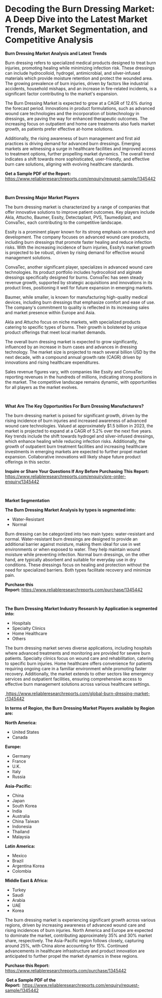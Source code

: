 <p><h1>Decoding the Burn Dressing Market: A Deep Dive into the Latest Market Trends, Market Segmentation, and Competitive Analysis</h1></p><p><strong>Burn Dressing Market Analysis and Latest Trends</strong></p>
<p><p>Burn dressing refers to specialized medical products designed to treat burn injuries, promoting healing while minimizing infection risk. These dressings can include hydrocolloid, hydrogel, antimicrobial, and silver-infused materials which provide moisture retention and protect the wounded area. The growing prevalence of burn injuries, driven by factors like industrial accidents, household mishaps, and an increase in fire-related incidents, is a significant factor contributing to the market's expansion.</p><p>The Burn Dressing Market is expected to grow at a CAGR of 12.6% during the forecast period. Innovations in product formulations, such as advanced wound care technologies and the incorporation of biotechnology in dressings, are paving the way for enhanced therapeutic outcomes. The increasing focus on outpatient and home care treatments also fuels market growth, as patients prefer effective at-home solutions. </p><p>Additionally, the rising awareness of burn management and first aid practices is driving demand for advanced burn dressings. Emerging markets are witnessing a surge in healthcare facilities and improved access to treatment options, further propelling market dynamics. The overall trend indicates a shift towards more sophisticated, user-friendly, and effective burn care solutions, aligning with evolving healthcare standards.</p></p>
<p><strong>Get a Sample PDF of the Report:&nbsp;</strong> <a href="https://www.reliableresearchreports.com/enquiry/request-sample/1345442?utm_campaign=3000&utm_medium=2&utm_source=Github&utm_content=ia&utm_term=13042025&utm_id=burn-dressing">https://www.reliableresearchreports.com/enquiry/request-sample/1345442</a></p>
<p>&nbsp;</p>
<p><strong>Burn Dressing Major Market Players</strong></p>
<p><p>The burn dressing market is characterized by a range of companies that offer innovative solutions to improve patient outcomes. Key players include Akla, Attucho, Baumer, Essity, Detectaplast, PVS, Taumediplast, and ConvaTec, each contributing to the competitive landscape.</p><p>Essity is a prominent player known for its strong emphasis on research and development. The company focuses on advanced wound care products, including burn dressings that promote faster healing and reduce infection risks. With the increasing incidence of burn injuries, Essity’s market growth is projected to be robust, driven by rising demand for effective wound management solutions.</p><p>ConvaTec, another significant player, specializes in advanced wound care technologies. Its product portfolio includes hydrocolloid and alginate dressings specifically designed for burns. ConvaTec has seen steady revenue growth, supported by strategic acquisitions and innovations in its product lines, positioning it well for future expansion in emerging markets.</p><p>Baumer, while smaller, is known for manufacturing high-quality medical devices, including burn dressings that emphasize comfort and ease of use. The company's commitment to quality is reflected in its increasing sales and market presence within Europe and Asia.</p><p>Akla and Attucho focus on niche markets, with specialized products catering to specific types of burns. Their growth is bolstered by unique product offerings that meet local market demands.</p><p>The overall burn dressing market is expected to grow significantly, influenced by an increase in burn cases and advances in dressing technology. The market size is projected to reach several billion USD by the next decade, with a compound annual growth rate (CAGR) driven by innovations and rising healthcare expenditures.</p><p>Sales revenue figures vary, with companies like Essity and ConvaTec reporting revenues in the hundreds of millions, indicating strong positions in the market. The competitive landscape remains dynamic, with opportunities for all players as the market evolves.</p></p>
<p>&nbsp;</p>
<p><strong>What Are The Key Opportunities For Burn Dressing Manufacturers?</strong></p>
<p><p>The burn dressing market is poised for significant growth, driven by the rising incidence of burn injuries and increased awareness of advanced wound care technologies. Valued at approximately $1.5 billion in 2023, the market is projected to expand at a CAGR of 5.2% over the next five years. Key trends include the shift towards hydrogel and silver-infused dressings, which enhance healing while reducing infection risks. Additionally, the growth of outpatient burn treatment facilities and increasing healthcare investments in emerging markets are expected to further propel market expansion. Collaborative innovations will likely shape future product offerings in this sector.</p></p>
<p><strong>Inquire or Share Your Questions If Any Before Purchasing This Report:</strong> <a href="https://www.reliableresearchreports.com/enquiry/pre-order-enquiry/1345442?utm_campaign=3000&utm_medium=2&utm_source=Github&utm_content=ia&utm_term=13042025&utm_id=burn-dressing">https://www.reliableresearchreports.com/enquiry/pre-order-enquiry/1345442</a></p>
<p>&nbsp;</p>
<p><strong>Market Segmentation</strong></p>
<p><strong>The Burn Dressing Market Analysis by types is segmented into:</strong></p>
<p><ul><li>Water-Resistant</li><li>Normal</li></ul></p>
<p><p>Burn dressing can be categorized into two main types: water-resistant and normal. Water-resistant burn dressings are designed to provide an additional barrier against moisture, making them ideal for use in wet environments or when exposed to water. They help maintain wound moisture while preventing infection. Normal burn dressings, on the other hand, are typically absorbent and suitable for everyday use in dry conditions. These dressings focus on healing and protection without the need for specialized barriers. Both types facilitate recovery and minimize pain.</p></p>
<p><strong>Purchase this Report:&nbsp;</strong><a href="https://www.reliableresearchreports.com/purchase/1345442?utm_campaign=3000&utm_medium=2&utm_source=Github&utm_content=ia&utm_term=13042025&utm_id=burn-dressing">https://www.reliableresearchreports.com/purchase/1345442</a></p>
<p>&nbsp;</p>
<p><strong>The Burn Dressing Market Industry Research by Application is segmented into:</strong></p>
<p><ul><li>Hospitals</li><li>Specialty Clinics</li><li>Home Healthcare</li><li>Others</li></ul></p>
<p><p>The burn dressing market serves diverse applications, including hospitals where advanced treatments and monitoring are provided for severe burn patients. Specialty clinics focus on wound care and rehabilitation, catering to specific burn injuries. Home healthcare offers convenience for patients requiring ongoing care in a familiar environment while promoting faster recovery. Additionally, the market extends to other sectors like emergency services and outpatient facilities, ensuring comprehensive access to effective burn management solutions across various healthcare settings.</p></p>
<p><a href="https://www.reliableresearchreports.com/global-burn-dressing-market-r1345442?utm_campaign=3000&utm_medium=2&utm_source=Github&utm_content=ia&utm_term=13042025&utm_id=burn-dressing">&nbsp;https://www.reliableresearchreports.com/global-burn-dressing-market-r1345442</a></p>
<p><strong>In terms of Region, the Burn Dressing Market Players available by Region are:</strong></p>
<p>
    <p> <strong> North America: </strong>
        <ul>
            <li>United States</li>
            <li>Canada</li>
        </ul>
        </p> 
    <p> <strong> Europe: </strong>
        <ul>
            <li>Germany</li>
            <li>France</li>
            <li>U.K.</li>
            <li>Italy</li>
            <li>Russia</li>
        </ul>
        </p> 
    <p> <strong> Asia-Pacific: </strong>
        <ul>
            <li>China</li>
            <li>Japan</li>
            <li>South Korea</li>
            <li>India</li>
            <li>Australia</li>
            <li>China Taiwan</li>
            <li>Indonesia</li>
            <li>Thailand</li>
            <li>Malaysia</li>
        </ul>
        </p> 
    <p> <strong> Latin America: </strong>
        <ul>
            <li>Mexico</li>
            <li>Brazil</li>
            <li>Argentina Korea</li>
            <li>Colombia</li>
        </ul>
        </p> 
    <p> <strong> Middle East & Africa: </strong>
        <ul>
            <li>Turkey</li>
            <li>Saudi</li>
            <li>Arabia</li>
            <li>UAE</li>
            <li>Korea</li>
        </ul>
    </p>
    </p>
<p><p>The burn dressing market is experiencing significant growth across various regions, driven by increasing awareness of advanced wound care and rising incidences of burn injuries. North America and Europe are expected to dominate the market, contributing approximately 35% and 30% market share, respectively. The Asia-Pacific region follows closely, capturing around 25%, with China alone accounting for 15%. Continued advancements in healthcare infrastructure and product innovation are anticipated to further propel the market dynamics in these regions.</p></p>
<p><strong>Purchase this Report: </strong><a href="https://www.reliableresearchreports.com/purchase/1345442?utm_campaign=3000&utm_medium=2&utm_source=Github&utm_content=ia&utm_term=13042025&utm_id=burn-dressing">https://www.reliableresearchreports.com/purchase/1345442</a></p>
<p>&nbsp;<strong>Get a Sample PDF of the Report:&nbsp;&nbsp;</strong><a href="https://www.reliableresearchreports.com/enquiry/request-sample/1345442?utm_campaign=3000&utm_medium=2&utm_source=Github&utm_content=ia&utm_term=13042025&utm_id=burn-dressing">https://www.reliableresearchreports.com/enquiry/request-sample/1345442</a></p>
<p><strong></strong></p>
<p><p></p><p></p><p></p></p>